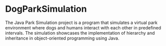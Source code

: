 # DogParkSimulation
The Java Park Simulation project is a program that simulates a virtual park environment where dogs and humans interact with each other in predefined intervals. The simulation showcases the implementation of hierarchy and inheritance in object-oriented programming using Java. 
